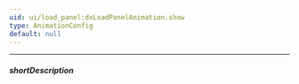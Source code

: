 ```yaml
---
uid: ui/load_panel:dxLoadPanelAnimation.show
type: AnimationConfig
default: null
---
```

---
##### shortDescription
<!-- Description goes here -->